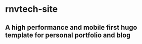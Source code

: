 # rnvtech-site
## A high performance and mobile first hugo template for personal portfolio and blog
